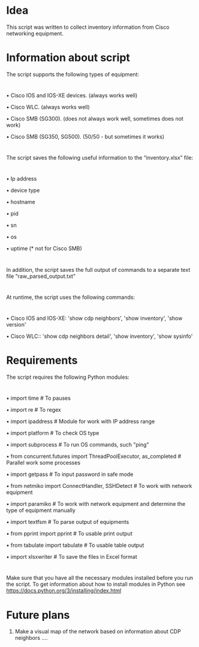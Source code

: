 # Idea
This script was written to collect inventory information from Cisco networking equipment.
#
# Information about script
The script supports the following types of equipment:
#
• Cisco IOS and IOS-XE devices. (always works well)

• Cisco WLC. (always works well)

• Cisco SMB (SG300). (does not always work well, sometimes does not work)

• Cisco SMB (SG350, SG500). (50/50 - but sometimes it works)
#
The script saves the following useful information to the “inventory.xlsx” file:
#
• Ip address

• device type

• hostname

• pid

• sn

• os

• uptime (* not for Cisco SMB)
#
In addition, the script saves the full output of commands to a separate text file "raw_parsed_output.txt"
#
At runtime, the script uses the following commands:
#
• Cisco IOS and IOS-XE: 'show cdp neighbors', 'show inventory', 'show version'

• Cisco WLC:: 'show cdp neighbors detail', 'show inventory', 'show sysinfo'
#
# Requirements
The script requires the following Python modules:
#
•	import time     # To pauses

•	import re       # To regex

•	import ipaddress  # Module for work with IP address range

•	import platform     # To check OS type

•	import subprocess   # To run OS commands, such "ping"

•	from concurrent.futures import ThreadPoolExecutor, as_completed   # Parallel work some processes

•	import getpass      # To input password in safe mode

•	from netmiko import ConnectHandler, SSHDetect      # To work with network equipment

•	import paramiko     # To work with network equipment and determine the type of equipment manually

•	import textfsm      # To parse output of equipments

•	from pprint import pprint   # To usable print output

•	from tabulate import tabulate    # To usable table output

•	import xlsxwriter   # To save the files in Excel format
#
Make sure that you have all the necessary modules installed before you run the script.
To get information about how to install modules in Python see
https://docs.python.org/3/installing/index.html

# Future plans
1) Make a visual map of the network based on information about CDP neighbors
....
